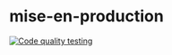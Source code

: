 # mise-en-production

[![Code quality testing](https://github.com/yseultmasson/mise-en-production/actions/workflows/test.yml/badge.svg)](https://github.com/yseultmasson/mise-en-production/actions/workflows/test.yml)
